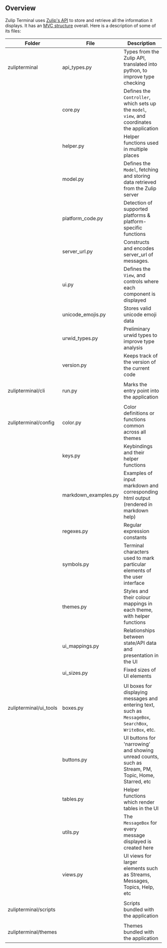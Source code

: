 <!--- Generated automatically by tools/lint-docstring.py -->
<!--- Do not modify -->

## Overview

Zulip Terminal uses [Zulip's API](https://zulip.com/api/) to store and retrieve all the information it displays. It has an [MVC structure](https://en.wikipedia.org/wiki/Model%E2%80%93view%E2%80%93controller) overall. Here is a description of some of its files:

| Folder                 | File                | Description                                                                                            |
| ---------------------- | ------------------- | ------------------------------------------------------------------------------------------------------ |
| zulipterminal          | api_types.py        | Types from the Zulip API, translated into python, to improve type checking                             |
|                        | core.py             | Defines the `Controller`, which sets up the `model`, `view`, and coordinates the application           |
|                        | helper.py           | Helper functions used in multiple places                                                               |
|                        | model.py            | Defines the `Model`, fetching and storing data retrieved from the Zulip server                         |
|                        | platform_code.py    | Detection of supported platforms & platform-specific functions                                         |
|                        | server_url.py       | Constructs and encodes server_url of messages.                                                         |
|                        | ui.py               | Defines the `View`, and controls where each component is displayed                                     |
|                        | unicode_emojis.py   | Stores valid unicode emoji data                                                                        |
|                        | urwid_types.py      | Preliminary urwid types to improve type analysis                                                       |
|                        | version.py          | Keeps track of the version of the current code                                                         |
|                        |                     |                                                                                                        |
| zulipterminal/cli      | run.py              | Marks the entry point into the application                                                             |
|                        |                     |                                                                                                        |
| zulipterminal/config   | color.py            | Color definitions or functions common across all themes                                                |
|                        | keys.py             | Keybindings and their helper functions                                                                 |
|                        | markdown_examples.py| Examples of input markdown and corresponding html output (rendered in markdown help)                   |
|                        | regexes.py          | Regular expression constants                                                                           |
|                        | symbols.py          | Terminal characters used to mark particular elements of the user interface                             |
|                        | themes.py           | Styles and their colour mappings in each theme, with helper functions                                  |
|                        | ui_mappings.py      | Relationships between state/API data and presentation in the UI                                        |
|                        | ui_sizes.py         | Fixed sizes of UI elements                                                                             |
|                        |                     |                                                                                                        |
| zulipterminal/ui_tools | boxes.py            | UI boxes for displaying messages and entering text, such as `MessageBox`, `SearchBox`, `WriteBox`, etc.|
|                        | buttons.py          | UI buttons for 'narrowing' and showing unread counts, such as Stream, PM, Topic, Home, Starred, etc    |
|                        | tables.py           | Helper functions which render tables in the UI                                                         |
|                        | utils.py            | The `MessageBox` for every message displayed is created here                                           |
|                        | views.py            | UI views for larger elements such as Streams, Messages, Topics, Help, etc                              |
|                        |                     |                                                                                                        |
| zulipterminal/scripts  |                     | Scripts bundled with the application                                                                   |
|                        |                     |                                                                                                        |
| zulipterminal/themes   |                     | Themes bundled with the application                                                                    |

